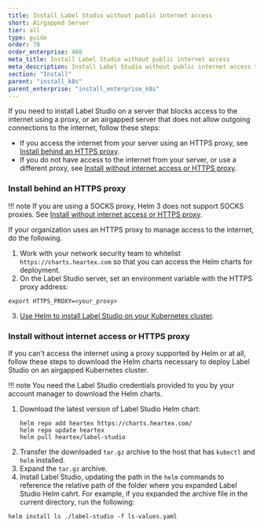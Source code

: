 ```yaml
---
title: Install Label Studio without public internet access
short: Airgapped Server
tier: all
type: guide
order: 70
order_enterprise: 460
meta_title: Install Label Studio without public internet access
meta_description: Install Label Studio without public internet access to create machine learning and data science projects in an airgapped environment. 
section: "Install"
parent: "install_k8s"
parent_enterprise: "install_enterprise_k8s"
---
```


If you need to install Label Studio on a server that blocks access to the internet using a proxy, or an airgapped server that does not allow outgoing connections to the internet, follow these steps:

- If you access the internet from your server using an HTTPS proxy, see [Install behind an HTTPS proxy](#Install-behind-an-HTTPS-proxy).
- If you do not have access to the internet from your server, or use a different proxy, see [Install without internet access or HTTPS proxy](#Install-without-internet-access-or-HTTPS-proxy).

### Install behind an HTTPS proxy

!!! note 
    If you are using a SOCKS proxy, Helm 3 does not support SOCKS proxies. See [Install without internet access or HTTPS proxy](#Install-without-internet-access-or-HTTPS-proxy).

If your organization uses an HTTPS proxy to manage access to the internet, do the following.

1. Work with your network security team to whitelist `https://charts.heartex.com` so that you can access the Helm charts for deployment.
2. On the Label Studio server, set an environment variable with the HTTPS proxy address:
```shell
export HTTPS_PROXY=<your_proxy>
```
3. [Use Helm to install Label Studio on your Kubernetes cluster](install_k8s.html#Use-Helm-to-install-Label-Studio-Enterprise-on-your-Kubernetes-cluster).

### Install without internet access or HTTPS proxy

If you can't access the internet using a proxy supported by Helm or at all, follow these steps to download the Helm charts necessary to deploy Label Studio on an airgapped Kubernetes cluster. 

!!! note
    You need the Label Studio credentials provided to you by your account manager to download the Helm charts.

1. Download the latest version of Label Studio Helm chart:
   ```shell
   helm repo add heartex https://charts.heartex.com/
   helm repo update heartex
   helm pull heartex/label-studio
   ```
2. Transfer the downloaded `tar.gz` archive to the host that has `kubectl` and `helm` installed.
3. Expand the `tar.gz` archive.
4. Install Label Studio, updating the path in the `helm` commands to reference the relative path of the folder where you expanded Label Studio Helm cahrt. For example, if you expanded the archive file in the current directory, run the following:
```shell
helm install ls ./label-studio -f ls-values.yaml
```